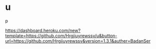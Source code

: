 # u
p


https://dashboard.heroku.com/new?template=https://github.com/Hrgjiuyrewssv/u&button-url=https://github.com/Hrgjiuyrewssv&version=1.3.1&auther=BadanSer
